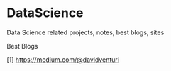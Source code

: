 # DataScience
Data Science related projects, notes, best blogs, sites 

Best Blogs

[1] https://medium.com/@davidventuri
